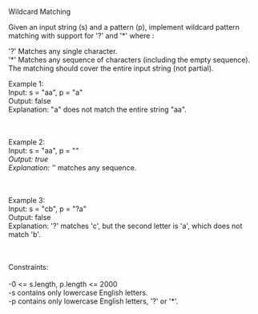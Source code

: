 Wildcard Matching

Given an input string (s) and a pattern (p), implement wildcard pattern matching with support for '?' and '*' where : <br>

'?' Matches any single character.<br>
'*' Matches any sequence of characters (including the empty sequence).<br>
The matching should cover the entire input string (not partial).<br>

Example 1:<br>
Input: s = "aa", p = "a"<br>
Output: false<br>
Explanation: "a" does not match the entire string "aa".<br>

<br><br>
Example 2:<br>
Input: s = "aa", p = "*"<br>
Output: true<br>
Explanation: '*' matches any sequence.<br>

<br><br>
Example 3:<br>
Input: s = "cb", p = "?a"<br>
Output: false<br>
Explanation: '?' matches 'c', but the second letter is 'a', which does not match 'b'.<br>
 
<br><br>
Constraints:<br>
<br>
-0 <= s.length, p.length <= 2000<br>
-s contains only lowercase English letters.<br>
-p contains only lowercase English letters, '?' or '*'.<br>
